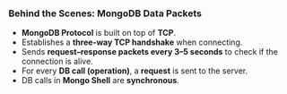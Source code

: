 ### Behind the Scenes: MongoDB Data Packets

- **MongoDB Protocol** is built on top of **TCP**.  
- Establishes a **three-way TCP handshake** when connecting.  
- Sends **request–response packets every 3–5 seconds** to check if the connection is alive.  
- For every **DB call (operation)**, a **request** is sent to the server.  
- DB calls in **Mongo Shell** are **synchronous**.  
